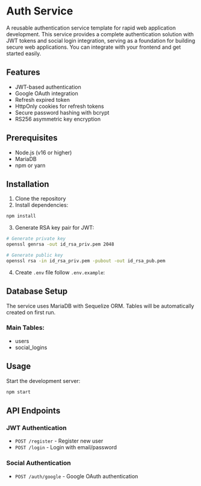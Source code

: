 # Auth Service

A reusable authentication service template for rapid web application development. This service provides a complete authentication solution with JWT tokens and social login integration, serving as a foundation for building secure web applications. You can integrate with your frontend and get started easily.

## Features

- JWT-based authentication
- Google OAuth integration
- Refresh expired token
- HttpOnly cookies for refresh tokens
- Secure password hashing with bcrypt
- RS256 asymmetric key encryption

## Prerequisites

- Node.js (v16 or higher)
- MariaDB
- npm or yarn

## Installation

1. Clone the repository
2. Install dependencies:
```bash
npm install
```

3. Generate RSA key pair for JWT:
```bash
# Generate private key
openssl genrsa -out id_rsa_priv.pem 2048

# Generate public key
openssl rsa -in id_rsa_priv.pem -pubout -out id_rsa_pub.pem
```

4. Create `.env` file follow `.env.example`:

## Database Setup

The service uses MariaDB with Sequelize ORM. Tables will be automatically created on first run.

### Main Tables:
- users
- social_logins

## Usage

Start the development server:
```bash
npm start
```

## API Endpoints

### JWT Authentication
- `POST /register` - Register new user
- `POST /login` - Login with email/password

### Social Authentication
- `POST /auth/google` - Google OAuth authentication
